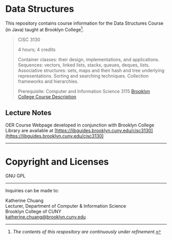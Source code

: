 # Data Structures 

This repository contains course information for the Data Structures Course (in Java) taught at Brooklyn College[^1].

> CISC 3130
>
> 4 hours; 4 credits
>
> Container classes: their design, implementations, and applications. Sequences: vectors, linked lists, stacks, queues, deques, lists. Associative structures: sets, maps and their hash and tree underlying representations. Sorting and searching techniques. Collection frameworks and hierarchies.
>
> Prerequisite: Computer and Information Science 3115
> [Brooklyn College Course Description](http://www.brooklyn.cuny.edu/courses/ShowCourse.do?redirect=/acad/course_info.jsp&dsc=CISC.&crs_num=3130)

## Lecture Notes

OER Course Webpage developed in conjunction with Brooklyn College Library are available at
[https://libguides.brooklyn.cuny.edu/cisc3130](https://libguides.brooklyn.cuny.edu/cisc3130)

---

# Copyright and Licenses

GNU GPL

---

Inquiries can be made to:

Katherine Chuang\
Lecturer, Department of Computer & Information Science\
Brooklyn College of CUNY\
katherine.chuang@brooklyn.cuny.edu


[^1]: *The contents of this respository are continuously under refinement.*
